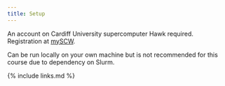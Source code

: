 ```yaml
---
title: Setup
---
```


An account on Cardiff University supercomputer Hawk required.  Registration at [mySCW](https://my.supercomputing.wales).

Can be run locally on your own machine but is not recommended for this course due to dependency on Slurm.

{% include links.md %}

